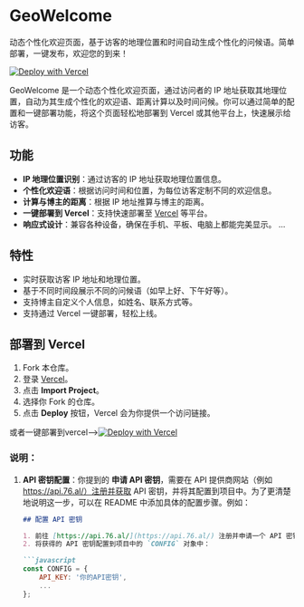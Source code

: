 # GeoWelcome
动态个性化欢迎页面，基于访客的地理位置和时间自动生成个性化的问候语。简单部署，一键发布，欢迎您的到来！

[![Deploy with Vercel](https://vercel.com/button)](https://vercel.com/import/project?template=https://github.com/BDTA-zky/GeoWelcome)

GeoWelcome 是一个动态个性化欢迎页面，通过访问者的 IP 地址获取其地理位置，自动为其生成个性化的欢迎语、距离计算以及时间问候。你可以通过简单的配置和一键部署功能，将这个页面轻松地部署到 Vercel 或其他平台上，快速展示给访客。

## 功能
- **IP 地理位置识别**：通过访客的 IP 地址获取地理位置信息。
- **个性化欢迎语**：根据访问时间和位置，为每位访客定制不同的欢迎信息。
- **计算与博主的距离**：根据 IP 地址推算与博主的距离。
- **一键部署到 Vercel**：支持快速部署至 [Vercel](https://vercel.com/) 等平台。
- **响应式设计**：兼容各种设备，确保在手机、平板、电脑上都能完美显示。
...
  
## 特性
- 实时获取访客 IP 地址和地理位置。
- 基于不同时间段展示不同的问候语（如早上好、下午好等）。
- 支持博主自定义个人信息，如姓名、联系方式等。
- 支持通过 Vercel 一键部署，轻松上线。

## 部署到 Vercel

1. Fork 本仓库。
2. 登录 [Vercel](https://vercel.com/)。
3. 点击 **Import Project**。
4. 选择你 Fork 的仓库。
5. 点击 **Deploy** 按钮，Vercel 会为你提供一个访问链接。

或者一键部署到vercel——>[![Deploy with Vercel](https://vercel.com/button)](https://vercel.com/import/project?template=https://github.com/BDTA-zky/GeoWelcome)


### 说明：
1. **API 密钥配置**：你提到的 **申请 API 密钥**，需要在 API 提供商网站（例如 https://api.76.al/）注册并获取 API 密钥，并将其配置到项目中。为了更清楚地说明这一步，可以在 README 中添加具体的配置步骤。例如：
    ```markdown
    ## 配置 API 密钥

    1. 前往 [https://api.76.al/](https://api.76.al/) 注册并申请一个 API 密钥。
    2. 将获得的 API 密钥配置到项目中的 `CONFIG` 对象中：
    
    ```javascript
    const CONFIG = {
        API_KEY: '你的API密钥',
        ...
    };
    ```
    ```
